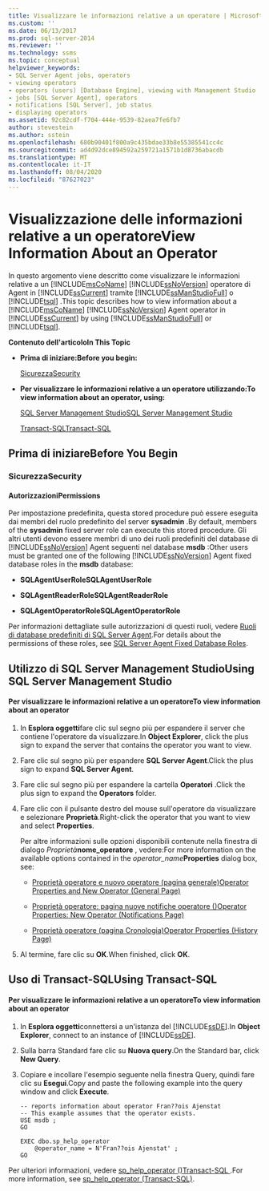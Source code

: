 ```yaml
---
title: Visualizzare le informazioni relative a un operatore | Microsoft Docs
ms.custom: ''
ms.date: 06/13/2017
ms.prod: sql-server-2014
ms.reviewer: ''
ms.technology: ssms
ms.topic: conceptual
helpviewer_keywords:
- SQL Server Agent jobs, operators
- viewing operators
- operators (users) [Database Engine], viewing with Management Studio
- jobs [SQL Server Agent], operators
- notifications [SQL Server], job status
- displaying operators
ms.assetid: 92c82cdf-f704-444e-9539-82aea7fe6fb7
author: stevestein
ms.author: sstein
ms.openlocfilehash: 680b90401f800a9c435bdae33b8e55385541cc4c
ms.sourcegitcommit: ad4d92dce894592a259721a1571b1d8736abacdb
ms.translationtype: MT
ms.contentlocale: it-IT
ms.lasthandoff: 08/04/2020
ms.locfileid: "87627023"
---
```

# <a name="view-information-about-an-operator"></a><span data-ttu-id="10541-102">Visualizzazione delle informazioni relative a un operatore</span><span class="sxs-lookup"><span data-stu-id="10541-102">View Information About an Operator</span></span>
  <span data-ttu-id="10541-103">In questo argomento viene descritto come visualizzare le informazioni relative a un [!INCLUDE[msCoName](../../includes/msconame-md.md)] [!INCLUDE[ssNoVersion](../../includes/ssnoversion-md.md)] operatore di Agent in [!INCLUDE[ssCurrent](../../includes/sscurrent-md.md)] tramite [!INCLUDE[ssManStudioFull](../../includes/ssmanstudiofull-md.md)] o [!INCLUDE[tsql](../../includes/tsql-md.md)] .</span><span class="sxs-lookup"><span data-stu-id="10541-103">This topic describes how to view information about a [!INCLUDE[msCoName](../../includes/msconame-md.md)] [!INCLUDE[ssNoVersion](../../includes/ssnoversion-md.md)] Agent operator in [!INCLUDE[ssCurrent](../../includes/sscurrent-md.md)] by using [!INCLUDE[ssManStudioFull](../../includes/ssmanstudiofull-md.md)] or [!INCLUDE[tsql](../../includes/tsql-md.md)].</span></span>  
  
 <span data-ttu-id="10541-104">**Contenuto dell'articolo**</span><span class="sxs-lookup"><span data-stu-id="10541-104">**In This Topic**</span></span>  
  
-   <span data-ttu-id="10541-105">**Prima di iniziare:**</span><span class="sxs-lookup"><span data-stu-id="10541-105">**Before you begin:**</span></span>  
  
     [<span data-ttu-id="10541-106">Sicurezza</span><span class="sxs-lookup"><span data-stu-id="10541-106">Security</span></span>](#Security)  
  
-   <span data-ttu-id="10541-107">**Per visualizzare le informazioni relative a un operatore utilizzando:**</span><span class="sxs-lookup"><span data-stu-id="10541-107">**To view information about an operator, using:**</span></span>  
  
     [<span data-ttu-id="10541-108">SQL Server Management Studio</span><span class="sxs-lookup"><span data-stu-id="10541-108">SQL Server Management Studio</span></span>](#SSMSProcedure)  
  
     [<span data-ttu-id="10541-109">Transact-SQL</span><span class="sxs-lookup"><span data-stu-id="10541-109">Transact-SQL</span></span>](#TsqlProcedure)  
  
##  <a name="before-you-begin"></a><a name="BeforeYouBegin"></a> <span data-ttu-id="10541-110">Prima di iniziare</span><span class="sxs-lookup"><span data-stu-id="10541-110">Before You Begin</span></span>  
  
###  <a name="security"></a><a name="Security"></a> <span data-ttu-id="10541-111">Sicurezza</span><span class="sxs-lookup"><span data-stu-id="10541-111">Security</span></span>  
  
####  <a name="permissions"></a><a name="Permissions"></a> <span data-ttu-id="10541-112">Autorizzazioni</span><span class="sxs-lookup"><span data-stu-id="10541-112">Permissions</span></span>  
 <span data-ttu-id="10541-113">Per impostazione predefinita, questa stored procedure può essere eseguita dai membri del ruolo predefinito del server **sysadmin** .</span><span class="sxs-lookup"><span data-stu-id="10541-113">By default, members of the **sysadmin** fixed server role can execute this stored procedure.</span></span> <span data-ttu-id="10541-114">Gli altri utenti devono essere membri di uno dei ruoli predefiniti del database di [!INCLUDE[ssNoVersion](../../includes/ssnoversion-md.md)] Agent seguenti nel database **msdb** :</span><span class="sxs-lookup"><span data-stu-id="10541-114">Other users must be granted one of the following [!INCLUDE[ssNoVersion](../../includes/ssnoversion-md.md)] Agent fixed database roles in the **msdb** database:</span></span>  
  
-   <span data-ttu-id="10541-115">**SQLAgentUserRole**</span><span class="sxs-lookup"><span data-stu-id="10541-115">**SQLAgentUserRole**</span></span>  
  
-   <span data-ttu-id="10541-116">**SQLAgentReaderRole**</span><span class="sxs-lookup"><span data-stu-id="10541-116">**SQLAgentReaderRole**</span></span>  
  
-   <span data-ttu-id="10541-117">**SQLAgentOperatorRole**</span><span class="sxs-lookup"><span data-stu-id="10541-117">**SQLAgentOperatorRole**</span></span>  
  
 <span data-ttu-id="10541-118">Per informazioni dettagliate sulle autorizzazioni di questi ruoli, vedere [Ruoli di database predefiniti di SQL Server Agent](sql-server-agent-fixed-database-roles.md).</span><span class="sxs-lookup"><span data-stu-id="10541-118">For details about the permissions of these roles, see [SQL Server Agent Fixed Database Roles](sql-server-agent-fixed-database-roles.md).</span></span>  
  
##  <a name="using-sql-server-management-studio"></a><a name="SSMSProcedure"></a> <span data-ttu-id="10541-119">Utilizzo di SQL Server Management Studio</span><span class="sxs-lookup"><span data-stu-id="10541-119">Using SQL Server Management Studio</span></span>  
  
#### <a name="to-view-information-about-an-operator"></a><span data-ttu-id="10541-120">Per visualizzare le informazioni relative a un operatore</span><span class="sxs-lookup"><span data-stu-id="10541-120">To view information about an operator</span></span>  
  
1.  <span data-ttu-id="10541-121">In **Esplora oggetti**fare clic sul segno più per espandere il server che contiene l'operatore da visualizzare.</span><span class="sxs-lookup"><span data-stu-id="10541-121">In **Object Explorer**, click the plus sign to expand the server that contains the operator you want to view.</span></span>  
  
2.  <span data-ttu-id="10541-122">Fare clic sul segno più per espandere **SQL Server Agent**.</span><span class="sxs-lookup"><span data-stu-id="10541-122">Click the plus sign to expand **SQL Server Agent**.</span></span>  
  
3.  <span data-ttu-id="10541-123">Fare clic sul segno più per espandere la cartella **Operatori** .</span><span class="sxs-lookup"><span data-stu-id="10541-123">Click the plus sign to expand the **Operators** folder.</span></span>  
  
4.  <span data-ttu-id="10541-124">Fare clic con il pulsante destro del mouse sull'operatore da visualizzare e selezionare **Proprietà**.</span><span class="sxs-lookup"><span data-stu-id="10541-124">Right-click the operator that you want to view and select **Properties**.</span></span>  
  
     <span data-ttu-id="10541-125">Per altre informazioni sulle opzioni disponibili contenute nella finestra di dialogo _Proprietà_**nome_operatore** , vedere:</span><span class="sxs-lookup"><span data-stu-id="10541-125">For more information on the available options contained in the _operator_name_**Properties** dialog box, see:</span></span>  
  
    -   [<span data-ttu-id="10541-126">Proprietà operatore e nuovo operatore &#40;pagina generale&#41;</span><span class="sxs-lookup"><span data-stu-id="10541-126">Operator Properties and New Operator &#40;General Page&#41;</span></span>](../../integration-services/general-page-of-integration-services-designers-options.md)  
  
    -   [<span data-ttu-id="10541-127">Proprietà operatore: pagina nuove notifiche operatore &#40;&#41;</span><span class="sxs-lookup"><span data-stu-id="10541-127">Operator Properties: New Operator &#40;Notifications Page&#41;</span></span>](operator-properties-new-operator-notifications-page.md)  
  
    -   [<span data-ttu-id="10541-128">Proprietà operatore &#40;pagina Cronologia&#41;</span><span class="sxs-lookup"><span data-stu-id="10541-128">Operator Properties &#40;History Page&#41;</span></span>](operator-properties-history-page.md)  
  
5.  <span data-ttu-id="10541-129">Al termine, fare clic su **OK**.</span><span class="sxs-lookup"><span data-stu-id="10541-129">When finished, click **OK**.</span></span>  
  
##  <a name="using-transact-sql"></a><a name="TsqlProcedure"></a> <span data-ttu-id="10541-130">Uso di Transact-SQL</span><span class="sxs-lookup"><span data-stu-id="10541-130">Using Transact-SQL</span></span>  
  
#### <a name="to-view-information-about-an-operator"></a><span data-ttu-id="10541-131">Per visualizzare le informazioni relative a un operatore</span><span class="sxs-lookup"><span data-stu-id="10541-131">To view information about an operator</span></span>  
  
1.  <span data-ttu-id="10541-132">In **Esplora oggetti**connettersi a un'istanza del [!INCLUDE[ssDE](../../includes/ssde-md.md)].</span><span class="sxs-lookup"><span data-stu-id="10541-132">In **Object Explorer**, connect to an instance of [!INCLUDE[ssDE](../../includes/ssde-md.md)].</span></span>  
  
2.  <span data-ttu-id="10541-133">Sulla barra Standard fare clic su **Nuova query**.</span><span class="sxs-lookup"><span data-stu-id="10541-133">On the Standard bar, click **New Query**.</span></span>  
  
3.  <span data-ttu-id="10541-134">Copiare e incollare l'esempio seguente nella finestra Query, quindi fare clic su **Esegui**.</span><span class="sxs-lookup"><span data-stu-id="10541-134">Copy and paste the following example into the query window and click **Execute**.</span></span>  
  
    ```  
    -- reports information about operator Fran??ois Ajenstat   
    -- This example assumes that the operator exists.  
    USE msdb ;  
    GO  
  
    EXEC dbo.sp_help_operator  
        @operator_name = N'Fran??ois Ajenstat' ;  
    GO  
    ```  
  
 <span data-ttu-id="10541-135">Per ulteriori informazioni, vedere [sp_help_operator &#40;&#41;Transact-SQL ](/sql/relational-databases/system-stored-procedures/sp-help-operator-transact-sql).</span><span class="sxs-lookup"><span data-stu-id="10541-135">For more information, see [sp_help_operator &#40;Transact-SQL&#41;](/sql/relational-databases/system-stored-procedures/sp-help-operator-transact-sql).</span></span>  
  
  
